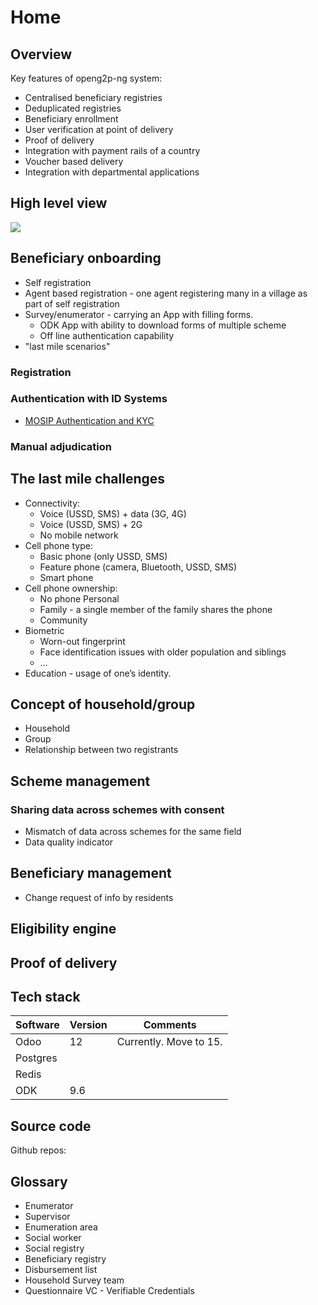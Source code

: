 # Home

## Overview

Key features of openg2p-ng system:

* Centralised beneficiary registries
* Deduplicated registries
* Beneficiary enrollment
* User verification at point of delivery
* Proof of delivery
* Integration with payment rails of a country
* Voucher based delivery
* Integration with departmental applications

## High level view

![](\_images/high-level-view.png)

## Beneficiary onboarding



* Self registration
* Agent based registration - one agent registering many in a village as part of self registration
* Survey/enumerator - carrying an App with filling forms.
  * ODK App with ability to download forms of multiple scheme
  * Off line authentication capability
* "last mile scenarios"

### Registration



### Authentication with ID Systems

* [MOSIP Authentication and KYC](mosip-authentication.md)

### Manual adjudication

## The last mile challenges

* Connectivity:&#x20;
  * Voice (USSD, SMS) + data (3G, 4G)&#x20;
  * Voice (USSD, SMS) + 2G&#x20;
  * No mobile network&#x20;
* Cell phone type:&#x20;
  * Basic phone (only USSD, SMS)&#x20;
  * Feature phone (camera, Bluetooth, USSD, SMS)&#x20;
  * Smart phone&#x20;
* Cell phone ownership:&#x20;
  * No phone Personal&#x20;
  * Family - a single member of the family shares the phone&#x20;
  * Community&#x20;
* Biometric&#x20;
  * Worn-out fingerprint&#x20;
  * Face identification issues with older population and siblings&#x20;
  * …&#x20;
* Education - usage of one’s identity.

## Concept of household/group

* Household
* Group
* Relationship between two registrants

## Scheme management

### Sharing data across schemes with consent

* Mismatch of data across schemes for the same field
* Data quality indicator

## Beneficiary management

* Change request of info by residents

## Eligibility engine

## Proof of delivery

## Tech stack

| Software | Version | Comments               |
| -------- | ------- | ---------------------- |
| Odoo     | 12      | Currently. Move to 15. |
| Postgres |         |                        |
| Redis    |         |                        |
| ODK      | 9.6     |                        |

## Source code

Github repos:



## Glossary

* Enumerator&#x20;
* Supervisor&#x20;
* Enumeration area&#x20;
* Social worker&#x20;
* Social registry&#x20;
* Beneficiary registry&#x20;
* Disbursement list&#x20;
* Household Survey team&#x20;
* Questionnaire VC - Verifiable Credentials


